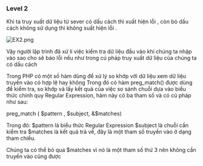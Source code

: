 ### Level 2

Khi ta truy xuất dữ liệu từ sever có dấu cách thì xuất hiện lỗi , còn bỏ dấu cách không sử dụng thì không xuất hiện lỗi .

<img src="http://sv1.upsieutoc.com/2017/02/23/EX2.png" alt="EX2.png" border="0" />

Vậy người lập trình đã xử lí việc kiểm tra dữ liệu đầu vào khi chúng ta nhập vào sao cho sẽ báo lỗi nếu như trong cú pháp truy xuất dữ 
liệu của chúng ta có dấu cách

Trong PHP có một số hàm dùng để xử lý so khớp với dữ liệu xem dữ liệu truyền vào có hợp lệ hay không 
Trong đó có hàm preg_match() được dùng để kiểm tra, so khớp và lấy kết quả của việc so sánh chuỗi dựa vào biểu thức chính quy Regular Expression, hàm này có ba tham số và có cú pháp như sau:

preg_match ( $pattern , $subject, &$matches)

Trong đó:
	$pattern là biểu thức Regular Expression
	$subject là chuỗi cần kiểm tra
	$matches là kết quả trả về, đây là một tham số truyền vào ở dạng tham chiếu.

Chúng ta có thể bỏ qua $matches vì nó là một tham số thứ 3 nên không cần truyền vào cũng được 
